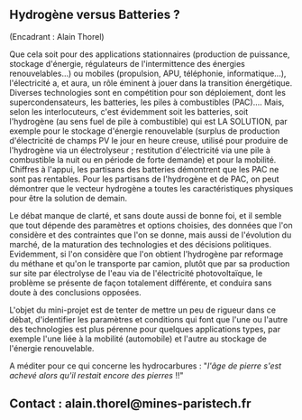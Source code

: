 ## Hydrogène versus Batteries ?

(Encadrant : Alain Thorel)

Que cela soit pour des applications stationnaires (production de
puissance, stockage d\'énergie, régulateurs de l\'intermittence des
énergies renouvelables\...) ou mobiles (propulsion, APU, téléphonie,
informatique\...), l\'électricité a, et aura, un rôle éminent à jouer
dans la transition énergétique. Diverses technologies sont en
compétition pour son déploiement, dont les supercondensateurs, les
batteries, les piles à combustibles (PAC)\.... Mais, selon les
interlocuteurs, c\'est évidemment soit les batteries, soit l\'hydrogène
(au sens fuel de pile à combustible) qui est LA SOLUTION, par exemple
pour le stockage d\'énergie renouvelable (surplus de production
d\'électricité de champs PV le jour en heure creuse, utilisé pour
produire de l\'hydrogène via un électrolyseur ; restitution
d\'électricité via une pile à combustible la nuit ou en période de forte
demande) et pour la mobilité. Chiffres à l\'appui, les partisans des
batteries démontrent que les PAC ne sont pas rentables. Pour les
partisans de l\'hydrogène et de PAC, on peut démontrer que le vecteur
hydrogène a toutes les caractéristiques physiques pour être la solution
de demain.

Le débat manque de clarté, et sans doute aussi de bonne foi, et il
semble que tout dépende des paramètres et options choisies, des données
que l\'on considère et des contraintes que l\'on se donne, mais aussi de
l\'évolution du marché, de la maturation des technologies et des
décisions politiques. Evidemment, si l\'on considère que l\'on obtient
l\'hydrogène par reformage du méthane et qu\'on le transporte par
camion, plutôt que par sa production sur site par électrolyse de l\'eau
via de l\'électricité photovoltaïque, le problème se présente de façon
totalement différente, et conduira sans doute à des conclusions
opposées.

L\'objet du mini-projet est de tenter de mettre un peu de rigueur dans
ce débat, d\'identifier les paramètres et conditions qui font que l\'une
ou l\'autre des technologies est plus pérenne pour quelques applications
types, par exemple l\'une liée à la mobilité (automobile) et l\'autre au
stockage de l\'énergie renouvelable.

A méditer pour ce qui concerne les hydrocarbures : \"*l\'âge de pierre
s\'est achevé alors qu\'il restait encore des pierres* !!\"

## Contact : alain.thorel\@mines-paristech.fr
